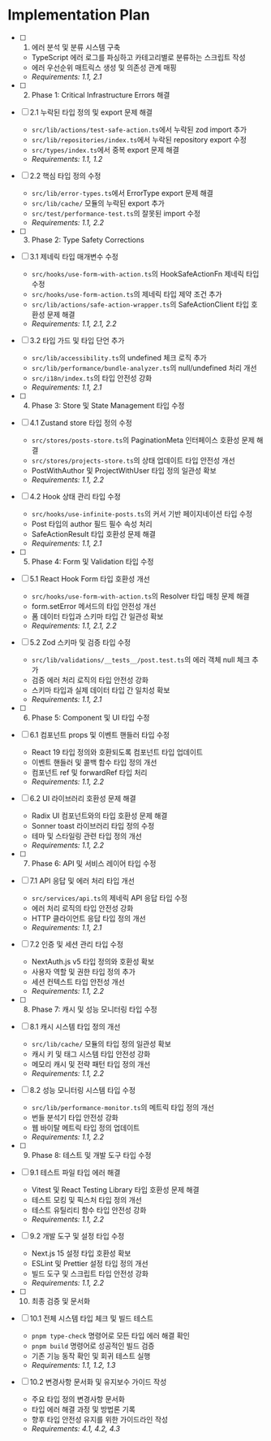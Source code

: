 # Implementation Plan

- [ ] 1. 에러 분석 및 분류 시스템 구축
  - TypeScript 에러 로그를 파싱하고 카테고리별로 분류하는 스크립트 작성
  - 에러 우선순위 매트릭스 생성 및 의존성 관계 매핑
  - _Requirements: 1.1, 2.1_

- [ ] 2. Phase 1: Critical Infrastructure Errors 해결
- [ ] 2.1 누락된 타입 정의 및 export 문제 해결
  - `src/lib/actions/test-safe-action.ts`에서 누락된 zod import 추가
  - `src/lib/repositories/index.ts`에서 누락된 repository export 수정
  - `src/types/index.ts`에서 중복 export 문제 해결
  - _Requirements: 1.1, 1.2_

- [ ] 2.2 핵심 타입 정의 수정
  - `src/lib/error-types.ts`에서 ErrorType export 문제 해결
  - `src/lib/cache/` 모듈의 누락된 export 추가
  - `src/test/performance-test.ts`의 잘못된 import 수정
  - _Requirements: 1.1, 2.2_

- [ ] 3. Phase 2: Type Safety Corrections
- [ ] 3.1 제네릭 타입 매개변수 수정
  - `src/hooks/use-form-with-action.ts`의 HookSafeActionFn 제네릭 타입 수정
  - `src/hooks/use-form-action.ts`의 제네릭 타입 제약 조건 추가
  - `src/lib/actions/safe-action-wrapper.ts`의 SafeActionClient 타입 호환성 문제 해결
  - _Requirements: 1.1, 2.1, 2.2_

- [ ] 3.2 타입 가드 및 타입 단언 추가
  - `src/lib/accessibility.ts`의 undefined 체크 로직 추가
  - `src/lib/performance/bundle-analyzer.ts`의 null/undefined 처리 개선
  - `src/i18n/index.ts`의 타입 안전성 강화
  - _Requirements: 1.1, 2.1_

- [ ] 4. Phase 3: Store 및 State Management 타입 수정
- [ ] 4.1 Zustand store 타입 정의 수정
  - `src/stores/posts-store.ts`의 PaginationMeta 인터페이스 호환성 문제 해결
  - `src/stores/projects-store.ts`의 상태 업데이트 타입 안전성 개선
  - PostWithAuthor 및 ProjectWithUser 타입 정의 일관성 확보
  - _Requirements: 1.1, 2.2_

- [ ] 4.2 Hook 상태 관리 타입 수정
  - `src/hooks/use-infinite-posts.ts`의 커서 기반 페이지네이션 타입 수정
  - Post 타입의 author 필드 필수 속성 처리
  - SafeActionResult 타입 호환성 문제 해결
  - _Requirements: 1.1, 2.1_

- [ ] 5. Phase 4: Form 및 Validation 타입 수정
- [ ] 5.1 React Hook Form 타입 호환성 개선
  - `src/hooks/use-form-with-action.ts`의 Resolver 타입 매칭 문제 해결
  - form.setError 메서드의 타입 안전성 개선
  - 폼 데이터 타입과 스키마 타입 간 일관성 확보
  - _Requirements: 1.1, 2.1, 2.2_

- [ ] 5.2 Zod 스키마 및 검증 타입 수정
  - `src/lib/validations/__tests__/post.test.ts`의 에러 객체 null 체크 추가
  - 검증 에러 처리 로직의 타입 안전성 강화
  - 스키마 타입과 실제 데이터 타입 간 일치성 확보
  - _Requirements: 1.1, 2.1_

- [ ] 6. Phase 5: Component 및 UI 타입 수정
- [ ] 6.1 컴포넌트 props 및 이벤트 핸들러 타입 수정
  - React 19 타입 정의와 호환되도록 컴포넌트 타입 업데이트
  - 이벤트 핸들러 및 콜백 함수 타입 정의 개선
  - 컴포넌트 ref 및 forwardRef 타입 처리
  - _Requirements: 1.1, 2.2_

- [ ] 6.2 UI 라이브러리 호환성 문제 해결
  - Radix UI 컴포넌트와의 타입 호환성 문제 해결
  - Sonner toast 라이브러리 타입 정의 수정
  - 테마 및 스타일링 관련 타입 정의 개선
  - _Requirements: 1.1, 2.2_

- [ ] 7. Phase 6: API 및 서비스 레이어 타입 수정
- [ ] 7.1 API 응답 및 에러 처리 타입 개선
  - `src/services/api.ts`의 제네릭 API 응답 타입 수정
  - 에러 처리 로직의 타입 안전성 강화
  - HTTP 클라이언트 응답 타입 정의 개선
  - _Requirements: 1.1, 2.1_

- [ ] 7.2 인증 및 세션 관리 타입 수정
  - NextAuth.js v5 타입 정의와 호환성 확보
  - 사용자 역할 및 권한 타입 정의 추가
  - 세션 컨텍스트 타입 안전성 개선
  - _Requirements: 1.1, 2.2_

- [ ] 8. Phase 7: 캐시 및 성능 모니터링 타입 수정
- [ ] 8.1 캐시 시스템 타입 정의 개선
  - `src/lib/cache/` 모듈의 타입 정의 일관성 확보
  - 캐시 키 및 태그 시스템 타입 안전성 강화
  - 메모리 캐시 및 전략 패턴 타입 정의 개선
  - _Requirements: 1.1, 2.2_

- [ ] 8.2 성능 모니터링 시스템 타입 수정
  - `src/lib/performance-monitor.ts`의 메트릭 타입 정의 개선
  - 번들 분석기 타입 안전성 강화
  - 웹 바이탈 메트릭 타입 정의 업데이트
  - _Requirements: 1.1, 2.2_

- [ ] 9. Phase 8: 테스트 및 개발 도구 타입 수정
- [ ] 9.1 테스트 파일 타입 에러 해결
  - Vitest 및 React Testing Library 타입 호환성 문제 해결
  - 테스트 모킹 및 픽스처 타입 정의 개선
  - 테스트 유틸리티 함수 타입 안전성 강화
  - _Requirements: 1.1, 2.2_

- [ ] 9.2 개발 도구 및 설정 타입 수정
  - Next.js 15 설정 타입 호환성 확보
  - ESLint 및 Prettier 설정 타입 정의 개선
  - 빌드 도구 및 스크립트 타입 안전성 강화
  - _Requirements: 1.1, 2.2_

- [ ] 10. 최종 검증 및 문서화
- [ ] 10.1 전체 시스템 타입 체크 및 빌드 테스트
  - `pnpm type-check` 명령어로 모든 타입 에러 해결 확인
  - `pnpm build` 명령어로 성공적인 빌드 검증
  - 기존 기능 동작 확인 및 회귀 테스트 실행
  - _Requirements: 1.1, 1.2, 1.3_

- [ ] 10.2 변경사항 문서화 및 유지보수 가이드 작성
  - 주요 타입 정의 변경사항 문서화
  - 타입 에러 해결 과정 및 방법론 기록
  - 향후 타입 안전성 유지를 위한 가이드라인 작성
  - _Requirements: 4.1, 4.2, 4.3_
